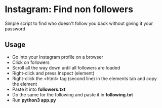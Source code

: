 # Instagram: Find non followers

Simple script to find who doesn't follow you back without giving it your password

## Usage

- Go into your Instagram profile on a browser
- Click on followers
- Scroll all the way down until all followers are loaded
- Right-click and press Inspect (element)
- Right-click the \<html\> tag (second line) in the elements tab and copy the element
- Paste it into **followers.txt**
- Do the same for the following and paste it in **following.txt**
- Run **python3 app.py**